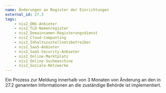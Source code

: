 ```yaml
---
name: Änderungen an Register der Einrichtungen
external_id: 27.3
tags:
    - nis2_DNS-Anbieter
    - nis2_TLD-Namenregister
    - nis2_Domainnamen-Registerungsdienst
    - nis2_Cloud-Compunting
    - nis2_Inhaltszustellnetzbetreiber
    - nis2_SaaS-Anbieter
    - nis2_SaaS-Security-Anbieter
    - nis2_Online-Marktplatz
    - nis2_Online-Suchmaschine
    - nis2_Soziale-Netzwerke
---
```


Ein Prozess zur Meldung innerhalb von 3 Monaten von Änderung an den in 27.2 genannten Informationen an die zuständige Behörde ist implementiert.
